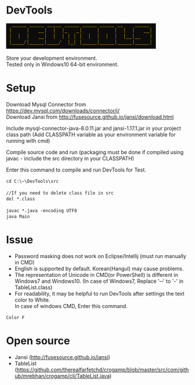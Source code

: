# DevTools

![LOGO_DevTools](./image/logo.PNG)

Store your development environment.<br>
Tested only in Windows10 64-bit environment.

# Setup

Download Mysql Connector from https://dev.mysql.com/downloads/connector/j/ <br>
Download Jansi from http://fusesource.github.io/jansi/download.html

Include mysql-connector-java-8.0.11.jar and jansi-1.17.1.jar in your project class path (Add CLASSPATH variable as your environment variable for running with cmd)

Compile source code and run (packaging must be done if compiled using javac - include the src directory in your CLASSPATH)

Enter this command to compile and run DevTools for Test.

```aidl
cd C:\~\DevTools\src

//If you need to delete class file in src
del *.class

javac *.java -encoding UTF8
java Main
```

# Issue

* Password masking does not work on Eclipse/Intellij (must run manually in CMD)
* English is supported by default. Korean(Hangul) may cause problems.
* The representation of Unicode in CMD(or PowerShell) is different in Windows7 and Windows10. (In case of Windows7, Replace '─' to '-' in TableList.class)
* For readability, it may be helpful to run DevTools after settings the text color to White.<br>
In case of windows CMD, Enter this command.
```
Color F
```


# Open source

* Jansi (http://fusesource.github.io/jansi)
* TableList (https://github.com/therealfarfetchd/crogamp/blob/master/src/com/github/mrebhan/crogamp/cli/TableList.java)
